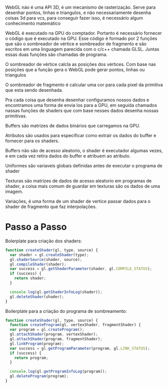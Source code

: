 WebGL náo é uma API 3D, é um mecanismo de rasterização. Serve para desenhar pontos, linhas e triangulos, e não necessariamente desenha coisas 3d para vcs, para conseguir fazer isso, é necessário algum conhecimento matemático

WebGL é executado na GPU do comptador. Portanto é necessário fornecer o
código que é executado na GPU. Esse código é formado por 2 funções que são o sombreador de vértice e sombreador de fragmento e são escritos em uma linguagem parecida com o c/c++ chamada GLSL. Juntas essas duas funções são chamadas de programa.

O sombreador de vértice calcla as posições dos vértices. Com base nas posições que a função gera o WebGL pode gerar pontos, linhas ou triangulos

O sombreador de fragmento é calcular uma cor para cada pixel da primitiva que esta sendo desenhada.

Pra cada coisa que desenha desenhar configuramos nossos dados e encontramos uma forma de envia los para a GPU, em seguida chamados nassas funções de shaders que com base nesses dados desenha nossas primitivas.

Buffers são matrizes de dados binários que carregamos na GPU.

Atributos são usados para especificar como extrair os dados do buffer e fornecer para os shaders.

Buffers não são de acesso aleatorio, o shader é executador algumas vezes, e em cada vez retira dados do buffer e atribuem ao atributo.

Uniformes são variaveis globais definidas antes de executar o programa de shader

Texturas são matrizes de dados de acesso aleatorio em programas de shader, a coisa mais comum de guardar em texturas são os dados de uma imagem.

Variações, é uma forma de um shader de vertice passar dados para o shader de fragmento que faz interpolações.

# Passo a Passo

Bolerplate para criação dos shaders:

```javascript
function createShader(gl, type, source) {
  var shader = gl.createShader(type);
  gl.shaderSource(shader, source);
  gl.compileShader(shader);
  var success = gl.getShaderParameter(shader, gl.COMPILE_STATUS);
  if (success) {
    return shader;
  }

  console.log(gl.getShaderInfoLog(shader));
  gl.deleteShader(shader);
}

```

Boilerplate para a criação do programa de sombreamento:

```javascript
function createShader(gl, type, source) {
  function createProgram(gl, vertexShader, fragmentShader) {
  var program = gl.createProgram();
  gl.attachShader(program, vertexShader);
  gl.attachShader(program, fragmentShader);
  gl.linkProgram(program);
  var success = gl.getProgramParameter(program, gl.LINK_STATUS);
  if (success) {
    return program;
  }

  console.log(gl.getProgramInfoLog(program));
  gl.deleteProgram(program);
}

```

